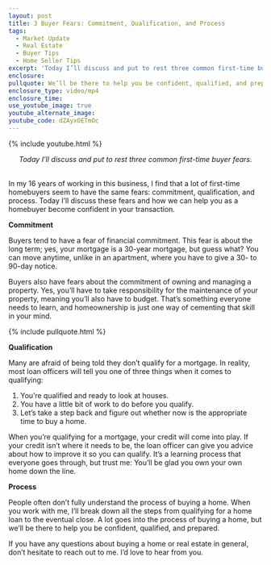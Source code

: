 ```yaml
---
layout: post
title: 3 Buyer Fears: Commitment, Qualification, and Process
tags:
  - Market Update
  - Real Estate
  - Buyer Tips
  - Home Seller Tips
excerpt: 'Today I’ll discuss and put to rest three common first-time buyer fears.'
enclosure:
pullquote: We’ll be there to help you be confident, qualified, and prepared for your home purchase.
enclosure_type: video/mp4
enclosure_time:
use_youtube_image: true
youtube_alternate_image: 
youtube_code: dZAyxOETmOc
---
```


{% include youtube.html %}

<center><em>Today I’ll discuss and put to rest three common first-time buyer fears.</em></center>

<center>&nbsp;</center>

In my 16 years of working in this business, I find that a lot of first-time homebuyers seem to have the same fears: commitment, qualification, and process. Today I’ll discuss these fears and how we can help you as a homebuyer become confident in your transaction.

**Commitment**

Buyers tend to have a fear of financial commitment. This fear is about the long term; yes, your mortgage is a 30-year mortgage, but guess what? You can move anytime, unlike in an apartment, where you have to give a 30- to 90-day notice.

Buyers also have fears about the commitment of owning and managing a property. Yes, you’ll have to take responsibility for the maintenance of your property, meaning you’ll also have to budget. That’s something everyone needs to learn, and homeownership is just one way of cementing that skill in your mind.

{% include pullquote.html %}

**Qualification**

Many are afraid of being told they don’t qualify for a mortgage. In reality, most loan officers will tell you one of three things when it comes to qualifying:

1. You’re qualified and ready to look at houses.
2. You have a little bit of work to do before you qualify.
3. Let’s take a step back and figure out whether now is the appropriate time to buy a home.

When you’re qualifying for a mortgage, your credit will come into play. If your credit isn’t where it needs to be, the loan officer can give you advice about how to improve it so you can qualify. It’s a learning process that everyone goes through, but trust me: You’ll be glad you own your own home down the line.

**Process**

People often don’t fully understand the process of buying a home. When you work with me, I’ll break down all the steps from qualifying for a home loan to the eventual close. A lot goes into the process of buying a home, but we’ll be there to help you be confident, qualified, and prepared.

If you have any questions about buying a home or real estate in general, don’t hesitate to reach out to me. I’d love to hear from you.

